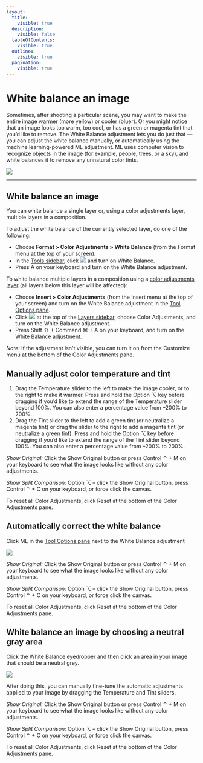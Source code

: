```yaml
---
layout:
  title:
    visible: true
  description:
    visible: false
  tableOfContents:
    visible: true
  outline:
    visible: true
  pagination:
    visible: true
---
```


# White balance an image

Sometimes, after shooting a particular scene, you may want to make the entire image warmer (more yellow) or cooler (bluer). Or you might notice that an image looks too warm, too cool, or has a green or magenta tint that you’d like to remove. The White Balance adjustment lets you do just that — you can adjust the white balance manually, or automatically using the machine learning-powered ML adjustment. ML uses computer vision to recognize objects in the image (for example, people, trees, or a sky), and white balances it to remove any unnatural color tints.

![](https://help.pixelmator.com/pixelmator-pro/3.5/assets/English/1655991133000.jpeg)

***

## White balance an image

You can white balance a single layer or, using a color adjustments layer, multiple layers in a composition.

To adjust the white balance of the currently selected layer, do one of the following:

* Choose **Format > Color Adjustments > White Balance** (from the Format menu at the top of your screen).
* In the [Tools sidebar](https://www.pixelmator.com/support/guide/pixelmator-pro/#glossary), click ![](https://help.pixelmator.com/pixelmator-pro/3.5/assets/English/1581000192000.png) and turn on White Balance.
* Press A on your keyboard and turn on the White Balance adjustment.

To white balance multiple layers in a composition using a [color adjustments layer](https://www.pixelmator.com/support/guide/pixelmator-pro/1343) (all layers below this layer will be affected):

* Choose **Insert > Color Adjustments** (from the Insert menu at the top of your screen) and turn on the White Balance adjustment in the [Tool Options pane](https://www.pixelmator.com/support/guide/pixelmator-pro/#glossary).
* Click ![](https://help.pixelmator.com/pixelmator-pro/3.5/assets/English/1648724547000.png) at the top of the [Layers sidebar](https://www.pixelmator.com/support/guide/pixelmator-pro/#glossary), choose Color Adjustments, and turn on the White Balance adjustment.
* Press Shift ⇧ + Command ⌘ + A on your keyboard, and turn on the White Balance adjustment.

_Note:_ If the adjustment isn't visible, you can turn it on from the Customize menu at the bottom of the Color Adjustments pane.

## Manually adjust color temperature and tint

1. Drag the Temperature slider to the left to make the image cooler, or to the right to make it warmer. Press and hold the Option ⌥ key before dragging if you’d like to extend the range of the Temperature slider beyond 100%. You can also enter a percentage value from –200% to 200%.
2. Drag the Tint slider to the left to add a green tint (or neutralize a magenta tint) or drag the slider to the right to add a magenta tint (or neutralize a green tint). Press and hold the Option ⌥ key before dragging if you’d like to extend the range of the Tint slider beyond 100%. You can also enter a percentage value from –200% to 200%.

_Show Original:_ Click the Show Original button or press Control ⌃ + M on your keyboard to see what the image looks like without any color adjustments.

_Show Split Comparison:_ Option ⌥ – click the Show Original button, press Control ⌃ + C on your keyboard, or force click the canvas.

To reset all Color Adjustments, click Reset at the bottom of the Color Adjustments pane.

## Automatically correct the white balance

Click ML in the [Tool Options pane](https://www.pixelmator.com/support/guide/pixelmator-pro/#glossary) next to the White Balance adjustment

![](https://help.pixelmator.com/pixelmator-pro/3.5/assets/English/1655990995000.jpeg)

_Show Original:_ Click the Show Original button or press Control ⌃ + M on your keyboard to see what the image looks like without any color adjustments.

_Show Split Comparison:_ Option ⌥ – click the Show Original button, press Control ⌃ + C on your keyboard, or force click the canvas.

To reset all Color Adjustments, click Reset at the bottom of the Color Adjustments pane.

## White balance an image by choosing a neutral gray area

Click the White Balance eyedropper and then click an area in your image that should be a neutral grey.

![](https://help.pixelmator.com/pixelmator-pro/3.5/assets/English/1655990975000.jpeg)

After doing this, you can manually fine-tune the automatic adjustments applied to your image by dragging the Temperature and Tint sliders.

_Show Original:_ Click the Show Original button or press Control ⌃ + M on your keyboard to see what the image looks like without any color adjustments.

_Show Split Comparison:_ Option ⌥ – click the Show Original button, press Control ⌃ + C on your keyboard, or force click the canvas.

To reset all Color Adjustments, click Reset at the bottom of the Color Adjustments pane.
